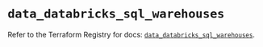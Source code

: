 # `data_databricks_sql_warehouses`

Refer to the Terraform Registry for docs: [`data_databricks_sql_warehouses`](https://registry.terraform.io/providers/databricks/databricks/1.58.0/docs/data-sources/sql_warehouses).
